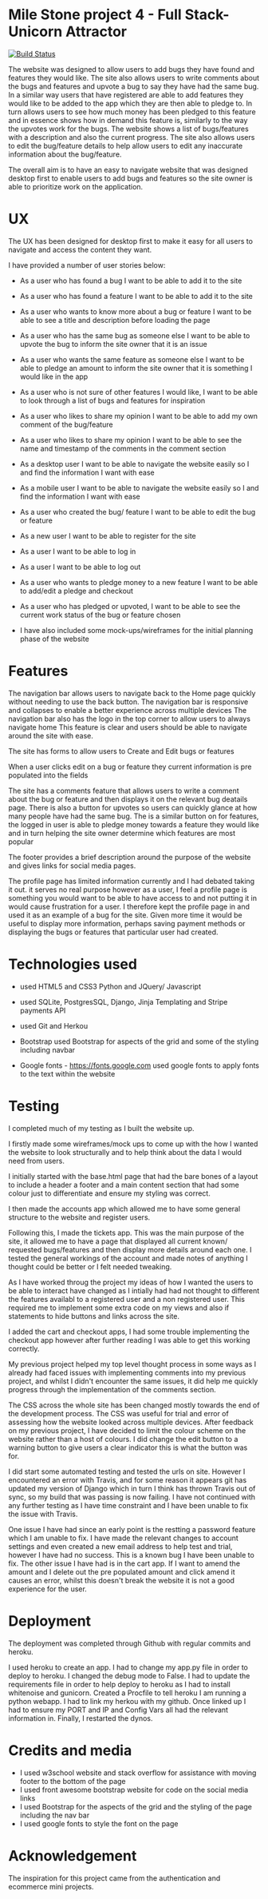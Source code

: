 # Mile Stone project 4 - Full Stack-  Unicorn Attractor

[![Build Status](https://travis-ci.org/h8130084/UnicornAttractor.svg?branch=master)](https://travis-ci.org/h8130084/UnicornAttractor)


The website was designed to allow users to add bugs they have found and features they would like.
The site also allows users to write comments about the bugs and features and upvote a bug to say they have had the same bug.
In a similar way users that have registered are able to add features they would like to be added to the app which they are then able to pledge to.
In turn allows users to see how much money has been pledged to this feature and in essence shows how in demand this feature is, similarly to the way the upvotes work for the bugs.
The website shows a list of bugs/features with a description and also the current progress.
The site also allows users to edit the bug/feature details to help allow users to edit any inaccurate information about the bug/feature.

The overall aim is to have an easy to navigate website that was designed desktop first to enable users to add bugs and features so the site owner is able to prioritize work on the application.

# UX

The UX has been designed for desktop first to make it easy for all users to navigate and access the content they want.

I have provided a number of user stories below: 

* As a user who has found a bug  I want to be able to add it to the site

* As a user who has found a feature  I want to be able to add it to the site

* As a user who wants to know more about a bug or feature I want to be able to see a title and description before loading the page

* As a user who has the same bug as someone else I want to be able to upvote the bug to inform the site owner that it is an issue

* As a user who wants the same feature as someone else I want to be able to pledge an amount to inform the site owner that it is something I would like in the app

* As a user who is not sure of other features I would like, I want to be able to look through a list of bugs and features for inspiration

* As a user who likes to share my opinion I want to be able to add my own comment of the bug/feature

* As a user who likes to share my opinion I want to be able to see the name and timestamp of the comments in the comment section

* As a desktop user I want to be able to navigate the website easily so I and find the information I want with ease

* As a mobile user I want to be able to navigate the website easily so I and find the information I want with ease

* As a user who created the bug/ feature I want to be able to edit the bug or feature

* As a new user I want to be able to register for the site

* As a user I want to be able to log in

* As a user I want to be able to log out

* As a user who wants to pledge money to a new feature I want to be able to add/edit a pledge and checkout

* As a user who has pledged or upvoted, I want to be able to see the current work status of the bug or feature chosen

* I have also included some mock-ups/wireframes for the initial planning phase of the website

# Features

The navigation bar allows users to navigate back to the Home page quickly without needing to use the back button. 
The navigation bar is responsive and collapses to enable a better experience across multiple devices
The navigation bar also has the logo in the top corner to allow users to always navigate home
This feature is clear and users should be able to navigate around the site with ease. 

The site has forms to allow users to Create and Edit bugs or features

When a user clicks edit on a bug or feature they current information is pre populated into the fields

The site has a comments feature that allows users to write a comment about the bug or feature and then displays it on the relevant bug deatails page.
There is also a button for upvotes so users can quickly glance at how many people have had the same bug.
The is a similar button on for features, the logged in user is able to pledge money towards a feature they would like and in turn helping the site owner determine which features are most popular

The footer provides a brief description around the purpose of the website and gives links for social media pages.

The profile page has limited information currently and I had debated taking it out. it serves no real purpose however
as a user, I feel a profile page is something you would want to be able to have access to and not putting it in would cause frustration for a user.
I therefore kept the profile page in and used it as an example of a bug for the site. Given more time it would be useful to display more information, 
perhaps saving payment methods or displaying the bugs or features that particular user had created. 


# Technologies used

* used HTML5 and CSS3 Python and JQuery/ Javascript

* used SQLite, PostgresSQL, Django, Jinja Templating and Stripe payments API

* used Git and Herkou

* Bootstrap
used Bootstrap for aspects of the grid and some of the styling including navbar

* Google fonts - https://fonts.google.com 
used google fonts to apply fonts to the text within the website

# Testing

I completed much of my testing as I built the website up.

I firstly made some wireframes/mock ups to come up with the how I wanted the website to look structurally and to help think about 
the data I would need from users.

I initially started with the base.html page that had the bare bones of a layout to include a header a footer and a main content section 
that had some colour just to differentiate and ensure my styling was correct.

I then made the accounts app which allowed me to have some general structure to the website and register users.

Following this, I made the tickets app. This was the main purpose of the site, it allowed me to have a page that displayed all current known/ requested bugs/features
and then display more details  around each one. I tested the general workings of the account and made notes of anything I thought could be better or 
I felt needed tweaking. 

As I have worked throug the project my ideas of how I wanted the users to be able to interact have changed as I intially had
had not thought to different the features availabl to a registered user and a non registered user. This required me to implement some extra code on my views
and also if statements to hide buttons and links across the site.

I added the cart and checkout apps, I had some trouble implementing the checkout app however after further reading I was able to get this working correctly.

My previous project helped my top level thought process in some ways as I already had faced issues with implementing comments into my previous project, 
and whilst I didn't encounter the same issues, it did help me quickly progress through the implementation of the comments section.

The CSS across the whole site has been changed mostly towards the end of the development process. The CSS was useful for trial and
error of assessing how the website looked across multiple devices. After feedback on my previous project, I have decided to limit the colour scheme on the website rather than a host of colours. 
I did change the edit button to a warning button to give users a clear indicator this is what the button was for.

I did start some automated testing and tested the urls on site. However I encountered an error with Travis, and for some reason it appears git has
updated my version of Django which in turn I think has thrown Travis out of sync, so my build that was passing is now failing. 
I have not continued with any further testing as I have time constraint and I have been unable to fix the issue with Travis. 

One issue I have had since an early point is the restting a password feature which I am unable to fix. I have made the relevant changes to account settings
and even created a new email address to help test and trial, however I have had no success. This is a known bug I have been unable to fix. 
The other issue I have had is in the cart app. If I want to amend the amount and I delete out the pre populated amount and click amend it causes an error,
whilst this doesn't break the website it is not a good experience for the user. 


# Deployment

The deployment was completed through Github with regular commits and heroku.

I used heroku to create an app. I had to change my app.py file in order to deploy to heroku. I changed the debug mode to False.
I had to update the requirements file in order to help deploy to heroku as I had to install whitenoise and gunicorn. 
Created a Procfile to tell heroku I am running a python webapp. I had to link my herkou with my github. Once linked up I had to 
ensure my PORT and IP and Config Vars all had the relevant information in. Finally, I restarted the dynos. 



# Credits and media

* I used w3school website and stack overflow for assistance with moving footer to the bottom of the page
* I used front awesome bootstrap website for code on the social media links
* I used Bootstrap for the aspects of the grid and the styling of the page including the nav bar
* I used google fonts to style the font on the page


# Acknowledgement

The inspiration for this project came from the authentication and ecommerce mini projects.











